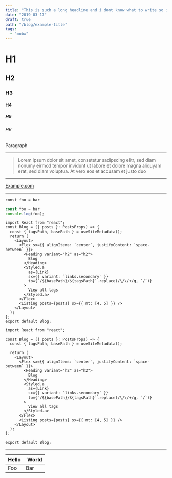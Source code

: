 ```yaml
---
title: "This is such a long headline and i dont know what to write so i keep continiung"
date: "2019-03-17"
draft: true
path: "/blog/example-title"
tags:
  - "mobx"
---
```

# H1

## H2

### H3

#### H4

##### H5

###### H6

Paragraph

---

> Lorem ipsum dolor sit amet, consetetur sadipscing elitr, sed diam nonumy eirmod tempor invidunt ut labore et dolore magna aliquyam erat, sed diam voluptua. At vero eos et accusam et justo duo

---

[Example.com](example.com)

---

`const foo = bar`

```javascript {2}
const foo = bar
console.log(foo);
```

```jsx:title=src/components/blog.tsx {2,4-5}
import React from "react";
const Blog = ({ posts }: PostsProps) => {
  const { tagsPath, basePath } = useSiteMetadata();
  return (
    <Layout>
      <Flex sx={{ alignItems: `center`, justifyContent: `space-between` }}>
        <Heading variant="h2" as="h2">
          Blog
        </Heading>
        <Styled.a
          as={Link}
          sx={{ variant: `links.secondary` }}
          to={`/${basePath}/${tagsPath}`.replace(/\/\/+/g, `/`)}
        >
          View all tags
        </Styled.a>
      </Flex>
      <Listing posts={posts} sx={{ mt: [4, 5] }} />
    </Layout>
  );
};
export default Blog;
```


```tsx
import React from "react";

const Blog = ({ posts }: PostsProps) => {
  const { tagsPath, basePath } = useSiteMetadata();

  return (
    <Layout>
      <Flex sx={{ alignItems: `center`, justifyContent: `space-between` }}>
        <Heading variant="h2" as="h2">
          Blog
        </Heading>
        <Styled.a
          as={Link}
          sx={{ variant: `links.secondary` }}
          to={`/${basePath}/${tagsPath}`.replace(/\/\/+/g, `/`)}
        >
          View all tags
        </Styled.a>
      </Flex>
      <Listing posts={posts} sx={{ mt: [4, 5] }} />
    </Layout>
  );
};

export default Blog;
```

<!-- ### NextJs란 무엇인가? -->

---

| Hello | World |
|-------|------ |
| Foo   | Bar   |



